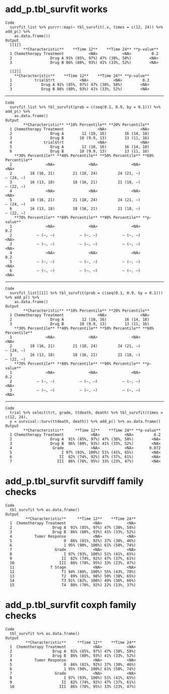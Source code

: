 # add_p.tbl_survfit works

    Code
      survfit_list %>% purrr::map(~ tbl_survfit(.x, times = c(12, 24)) %>% add_p() %>%
        as.data.frame())
    Output
      [[1]]
            **Characteristic**    **Time 12**    **Time 24** **p-value**
      1 Chemotherapy Treatment           <NA>           <NA>         0.2
      2                 Drug A 91% (85%, 97%) 47% (38%, 58%)        <NA>
      3                 Drug B 86% (80%, 93%) 41% (33%, 52%)        <NA>
      
      [[2]]
        **Characteristic**    **Time 12**    **Time 24** **p-value**
      1          trial$trt           <NA>           <NA>         0.2
      2             Drug A 91% (85%, 97%) 47% (38%, 58%)        <NA>
      3             Drug B 86% (80%, 93%) 41% (33%, 52%)        <NA>
      

---

    Code
      survfit_list %>% tbl_survfit(prob = c(seq(0.1, 0.9, by = 0.1))) %>% add_p() %>%
        as.data.frame()
    Output
            **Characteristic** **10% Percentile** **20% Percentile**
      1 Chemotherapy Treatment               <NA>               <NA>
      2                 Drug A        12 (10, 16)        16 (14, 18)
      3                 Drug B       10 (9.9, 13)        13 (11, 16)
      4              trial$trt               <NA>               <NA>
      5                 Drug A        12 (10, 16)        16 (14, 18)
      6                 Drug B       10 (9.9, 13)        13 (11, 16)
        **30% Percentile** **40% Percentile** **50% Percentile** **60% Percentile**
      1               <NA>               <NA>               <NA>               <NA>
      2        18 (16, 21)        21 (18, 24)         24 (21, —)          — (24, —)
      3        16 (13, 18)        18 (16, 21)         21 (18, —)          — (22, —)
      4               <NA>               <NA>               <NA>               <NA>
      5        18 (16, 21)        21 (18, 24)         24 (21, —)          — (24, —)
      6        16 (13, 18)        18 (16, 21)         21 (18, —)          — (22, —)
        **70% Percentile** **80% Percentile** **90% Percentile** **p-value**
      1               <NA>               <NA>               <NA>         0.2
      2           — (—, —)           — (—, —)           — (—, —)        <NA>
      3           — (—, —)           — (—, —)           — (—, —)        <NA>
      4               <NA>               <NA>               <NA>         0.2
      5           — (—, —)           — (—, —)           — (—, —)        <NA>
      6           — (—, —)           — (—, —)           — (—, —)        <NA>

---

    Code
      survfit_list[[1]] %>% tbl_survfit(prob = c(seq(0.1, 0.9, by = 0.1))) %>% add_p() %>%
        as.data.frame()
    Output
            **Characteristic** **10% Percentile** **20% Percentile**
      1 Chemotherapy Treatment               <NA>               <NA>
      2                 Drug A        12 (10, 16)        16 (14, 18)
      3                 Drug B       10 (9.9, 13)        13 (11, 16)
        **30% Percentile** **40% Percentile** **50% Percentile** **60% Percentile**
      1               <NA>               <NA>               <NA>               <NA>
      2        18 (16, 21)        21 (18, 24)         24 (21, —)          — (24, —)
      3        16 (13, 18)        18 (16, 21)         21 (18, —)          — (22, —)
        **70% Percentile** **80% Percentile** **90% Percentile** **p-value**
      1               <NA>               <NA>               <NA>         0.2
      2           — (—, —)           — (—, —)           — (—, —)        <NA>
      3           — (—, —)           — (—, —)           — (—, —)        <NA>

---

    Code
      trial %>% select(trt, grade, ttdeath, death) %>% tbl_survfit(times = c(12, 24),
      y = survival::Surv(ttdeath, death)) %>% add_p() %>% as.data.frame()
    Output
            **Characteristic**     **Time 12**    **Time 24** **p-value**
      1 Chemotherapy Treatment            <NA>           <NA>         0.2
      2                 Drug A  91% (85%, 97%) 47% (38%, 58%)        <NA>
      3                 Drug B  86% (80%, 93%) 41% (33%, 52%)        <NA>
      4                  Grade            <NA>           <NA>       0.072
      5                      I 97% (93%, 100%) 51% (41%, 65%)        <NA>
      6                     II  82% (74%, 92%) 47% (37%, 61%)        <NA>
      7                    III  86% (78%, 95%) 33% (23%, 47%)        <NA>

# add_p.tbl_survfit survdiff family checks

    Code
      tbl_survfit %>% as.data.frame()
    Output
             **Characteristic**     **Time 12**    **Time 24**
      1  Chemotherapy Treatment            <NA>           <NA>
      2                  Drug A  91% (85%, 97%) 47% (38%, 58%)
      3                  Drug B  86% (80%, 93%) 41% (33%, 52%)
      4          Tumor Response            <NA>           <NA>
      5                       0  86% (81%, 92%) 37% (30%, 46%)
      6                       1 95% (90%, 100%) 61% (50%, 74%)
      7                   Grade            <NA>           <NA>
      8                       I 97% (93%, 100%) 51% (41%, 65%)
      9                      II  82% (74%, 92%) 47% (37%, 61%)
      10                    III  86% (78%, 95%) 33% (23%, 47%)
      11                T Stage            <NA>           <NA>
      12                     T1 94% (88%, 100%) 55% (43%, 70%)
      13                     T2  89% (81%, 98%) 50% (38%, 65%)
      14                     T3 91% (82%, 100%) 49% (36%, 66%)
      15                     T4  80% (70%, 92%) 22% (13%, 37%)

# add_p.tbl_survfit coxph family checks

    Code
      tbl_survfit %>% as.data.frame()
    Output
             **Characteristic**     **Time 12**    **Time 24**
      1  Chemotherapy Treatment            <NA>           <NA>
      2                  Drug A  91% (85%, 97%) 47% (38%, 58%)
      3                  Drug B  86% (80%, 93%) 41% (33%, 52%)
      4          Tumor Response            <NA>           <NA>
      5                       0  86% (81%, 92%) 37% (30%, 46%)
      6                       1 95% (90%, 100%) 61% (50%, 74%)
      7                   Grade            <NA>           <NA>
      8                       I 97% (93%, 100%) 51% (41%, 65%)
      9                      II  82% (74%, 92%) 47% (37%, 61%)
      10                    III  86% (78%, 95%) 33% (23%, 47%)


